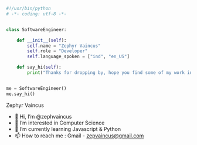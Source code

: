```python
#!/usr/bin/python
# -*- coding: utf-8 -*-


class SoftwareEngineer:

    def __init__(self):
        self.name = "Zephyr Vaincus"
        self.role = "Developer"
        self.language_spoken = ["ind", "en_US"]

    def say_hi(self):
        print("Thanks for dropping by, hope you find some of my work interesting.")


me = SoftwareEngineer()
me.say_hi()
```

Zephyr Vaincus
- 👋 Hi, I’m @zephvaincus
- 👀 I’m interested in Computer Science
- 🌱 I’m currently learning Javascript & Python
- 📫 How to reach me : Gmail - zepvaincus@gmail.com

<!---
zephvaincus/zephvaincus is a ✨ special ✨ repository because its `README.md` (this file) appears on your GitHub profile.
You can click the Preview link to take a look at your changes.
--->
